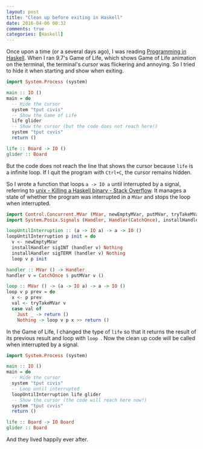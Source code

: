 ```yaml
---
layout: post
title: "Clean up before exiting in Haskell"
date: 2016-04-06 00:32
comments: true
categories: [Haskell]
---
```


Once upon a time (or a several days ago), I was reading [Programming in Haskell](http://amzn.to/22Qe9zf). When I ran 9.7's Game of Life, which shows Game of Life animation on the terminal, the terminal's cursor was flickering and annoying. So I tried to hide it when starting and show when exiting.

```hs
import System.Process (system)

main :: IO ()
main = do
  -- Hide the cursor
  system "tput civis"
  -- Show the Game of Life
  life glider
  -- Show the cursor (but the code does not reach here!)
  system "tput cvvis"
  return ()

life :: Board -> IO ()
glider :: Board
```

But the code does not reach the line that shows the cursor because `life` is a infinite loop. If I quit the program with `Ctrl+C`, the cursor remains hidden.

So I wrote a function that loops `a -> IO a` until interrupted by a signal, referring to [unix - Killing a Haskell binary - Stack Overflow](http://stackoverflow.com/a/18430872/822317). It manages a state of whether the program was interrupted in a `MVar` and stops the loop when interrupted.

```hs
import Control.Concurrent.MVar (MVar, newEmptyMVar, putMVar, tryTakeMVar)
import System.Posix.Signals (Handler, Handler(CatchOnce), installHandler, sigINT, sigTERM)

loopUntilInterruption :: (a -> IO a) -> a -> IO ()
loopUntilInterruption p init = do
  v <- newEmptyMVar
  installHandler sigINT (handler v) Nothing
  installHandler sigTERM (handler v) Nothing
  loop v p init

handler :: MVar () -> Handler
handler v = CatchOnce $ putMVar v ()

loop :: MVar () -> (a -> IO a) -> a -> IO ()
loop v p prev = do
  x <- p prev
  val <- tryTakeMVar v
  case val of
    Just _ -> return ()
    Nothing -> loop v p x >> return ()
```

In the Game of Life, I changed the type of `life` so that it returns the result of its previous result and loop with `loop
`. Now the clean up code will be called when interrupted by a signal.

```hs
import System.Process (system)

main :: IO ()
main = do
  -- Hide the cursor
  system "tput civis"
  -- Loop until interrupted
  loopUntilInterruption life glider
  -- Show the cursor (the code will reach here now!)
  system "tput cvvis"
  return ()

life :: Board -> IO Board
glider :: Board
```

And they lived happily ever after.
